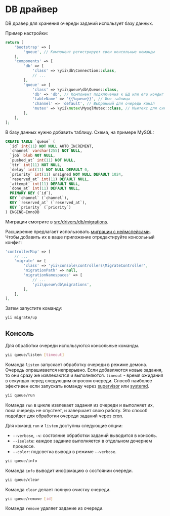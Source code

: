 DB драйвер
==========

DB дравер для хранения очереди заданий использует базу данных.

Пример настройки:

```php
return [
    'bootstrap' => [
        'queue', // Компонент регистрирует свои консольные команды 
    ],
    'components' => [
        'db' => [
            'class' => \yii\db\Connection::class, 
            // ...
        ],
        'queue' => [
            'class' => \yii\queue\db\Queue::class,
            'db' => 'db', // Компонент подключения к БД или его конфиг
            'tableName' => '{{%queue}}', // Имя таблицы
            'channel' => 'default', // Выбранный для очереди канал
            'mutex' => \yii\mutex\MysqlMutex::class, // Мьютекс для синхронизации запросов
        ],
    ],
];
```

В базу данных нужно добавить таблицу. Схема, на примере MySQL:

```SQL
CREATE TABLE `queue` (
  `id` int(11) NOT NULL AUTO_INCREMENT,
  `channel` varchar(255) NOT NULL,
  `job` blob NOT NULL,
  `pushed_at` int(11) NOT NULL,
  `ttr` int(11) NOT NULL,
  `delay` int(11) NOT NULL DEFAULT 0,
  `priority` int(11) unsigned NOT NULL DEFAULT 1024,
  `reserved_at` int(11) DEFAULT NULL,
  `attempt` int(11) DEFAULT NULL,
  `done_at` int(11) DEFAULT NULL,
  PRIMARY KEY (`id`),
  KEY `channel` (`channel`),
  KEY `reserved_at` (`reserved_at`),
  KEY `priority` (`priority`)
) ENGINE=InnoDB
```

Миграции смотрите в [src/drivers/db/migrations](../../src/drivers/db/migrations).

Расширение предлагает использовать
[миграции с неймспейсами](https://www.yiiframework.com/doc-2.0/guide-db-migrations.html#namespaced-migrations).
Чтобы добавить их в ваше приложение отредактируйте консольный конфиг:

```php
'controllerMap' => [
    // ...
    'migrate' => [
        'class' => 'yii\console\controllers\MigrateController',
        'migrationPath' => null,
        'migrationNamespaces' => [
            // ...
            'yii\queue\db\migrations',
        ],
    ],
],
```

Затем запустите команду:

```sh
yii migrate/up
```

Консоль
-------

Для обработки очереди используются консольные команды.

```sh
yii queue/listen [timeout]
```

Команда `listen` запускает обработку очереди в режиме демона. Очередь опрашивается непрерывно.
Если добавляются новые задания, то они сразу же извлекаются и выполняются. `timeout` - время
ожидания в секундах перед следующим опросом очереди. Способ наиболее эфективен если запускать
команду через [supervisor](worker.md#supervisor) или [systemd](worker.md#systemd).

```sh
yii queue/run
```

Команда `run` в цикле извлекает задания из очереди и выполняет их, пока очередь не опустеет, и
завершает свою работу. Это способ подойдет для обработки очереди заданий через
[cron](worker.md#cron).

Для команд `run` и `listen` доступны следующие опции:

- `--verbose`, `-v`: состояние обработки заданий выводится в консоль.
- `--isolate`: каждое задание выполняется в отдельном дочернем процессе.
- `--color`: подсветка вывода в режиме `--verbose`.

```sh
yii queue/info
```

Команда `info` выводит инофрмацию о состоянии очереди.

```sh
yii queue/clear
```

Команда `clear` делает полную очистку очереди.

```sh
yii queue/remove [id]
```

Команда `remove` удаляет задание из очереди.
